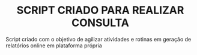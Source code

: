 <h1 align="center"> SCRIPT CRIADO PARA REALIZAR CONSULTA </h1>

Script criado com o objetivo de agilizar atividades e rotinas em geração de relatórios online em plataforma própria
